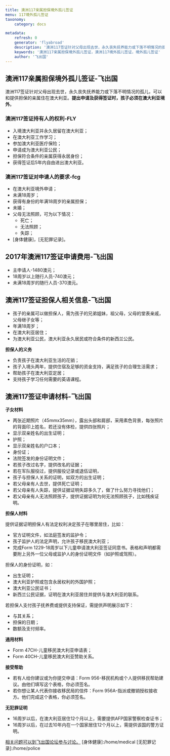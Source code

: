 ```yaml
---
title: 澳洲117亲属担保境外孤儿签证
menu: 117境外孤儿签证
taxonomy:
    category: docs

metadata:
    refresh: 0
    generator: 'flyabroad'
    description: '澳洲117签证针对父母出现去世，永久丧失抚养能力或下落不明情况的孤儿，可以和提供担保的亲属住在澳大利亚。提出申请及获得签证时，孩子必须在澳大利亚境外。'
    keywords: '澳洲117亲属担保境外孤儿签证，澳洲117境外孤儿签证，境外孤儿签证'
    author: '飞出国'
---
```


## 澳洲117亲属担保境外孤儿签证-飞出国

澳洲117签证针对父母出现去世，永久丧失抚养能力或下落不明情况的孤儿，可以和提供担保的亲属住在澳大利亚。**提出申请及获得签证时，孩子必须在澳大利亚境外**。

### 澳洲117签证持有人的权利-FLY

* 入境澳大利亚并永久居留在澳大利亚；
* 在澳大利亚工作学习；
* 参加澳大利亚医疗保险；
* 申请成为澳大利亚公民；
* 担保符合条件的亲属获得永居身份；
* 获得签证后5年内自由进出澳大利亚。

### 澳洲117签证对申请人的要求-fcg

* 在澳大利亚境外申请；
* 未满18周岁；
* 获得有身份的年满18周岁的亲属担保；
* 未婚；
* 父母无法照顾，可为以下情况：
    * 死亡；
    * 无法照顾；
    * 失踪；
* [身体健康]，[无犯罪记录]。

## 2017年澳洲117签证申请费用-飞出国

* 主申请人-1480澳元；
* 18周岁以上随行人员-740澳元；
* 未满18周岁的随行人员-370澳元。

## 澳洲117签证担保人相关信息-飞出国

* 孩子的亲属可以做担保人，需为孩子的兄弟姐妹，祖父母，父母的堂表亲戚，父母继子女等；
* 年满18周岁；
* 在澳大利亚居住；
* 为澳大利亚公民，澳大利亚永久居民或符合条件的新西兰公民。

**担保人的义务**

* 负责孩子在澳大利亚生活的花销；
* 孩子入境头两年，提供住宿及足够的资金支持，满足孩子的合理生活需求；
* 帮助孩子在澳大利亚定居；
* 支持孩子学习任何需要的英语课程。

## 澳洲117签证申请材料-飞出国

**子女材料**

* 两张近期照片（45mmx35mm），露出头部和肩部，采用素色背景，每张照片的背面印上姓名，若还没有体检，提供四张照片；
* 显示双亲姓名的出生证明；
* 护照；
* 显示双亲姓名的户口本；
* 身份证；
* 法院签发的身份证明文件；
* 若孩子改过名字，提供改名的证据；
* 若在军队服役过，提供服役记录或退伍证明，
* 孩子与担保人关系的证明，如双方的出生证明；
* 若父母亲有人去世，提供死亡证明；
* 若父母亲有人失踪，提供证据证明失踪多久了，做了什么努力寻找他们；
* 若父母亲有人无法照顾孩子，提供证据证明为何无法照顾孩子，比如残疾证明。

**担保人材料**

提供证据证明担保人有法定权利决定孩子在哪里居住，比如：

* 官方证明文件，如法庭签发的监护令；
* 孩子监护人的法定声明，允许孩子移民澳大利亚；
* 完成Form 1229-18周岁以下儿童申请澳大利亚签证同意书。表格和声明都需要附上另外一位父母或监护人的身份证明文件（如护照或驾照）。

担保人的身份证明，如：

* 出生证明；
* 澳大利亚护照或包含永居权利的外国护照；
* 澳大利亚公民证书；
* 新西兰公民证据，证明在澳大利亚居住并提供与澳大利亚的联系。

若担保人支付孩子抚养费或提供支持保证，需提供声明展示如下：

* 与其关系；
* 担保的日期；
* 数额及支付频率。

**通用材料**

* Form 47CH-儿童移民澳大利亚申请表；
* Form 40CH-儿童移民澳大利亚赞助关系。

**接受帮助**

* 若有人给你建议或为你提交申请：Form 956-移民机构或个人提供移民帮助建议。由他们填写这个表格，你必须签名。
* 若你想让某人代表你接收移民局的信件：Form 956A-指派或撤销授权接收方。他们完成这个表格，你必须签名。

**无犯罪证明**

* 16周岁以后，在澳大利亚居住12个月以上，需要提供AFP国家警察检查证书；
* 16周岁以后，在过去10年内在一个国家居住12个月以上，需提供该国的警方证明。

[相关问题可以到飞出国论坛参与讨论。](http://bbs.fcgvisa.com/t/5731?target=_blank)
[身体健康]:/home/medical
[无犯罪记录]:/home/police